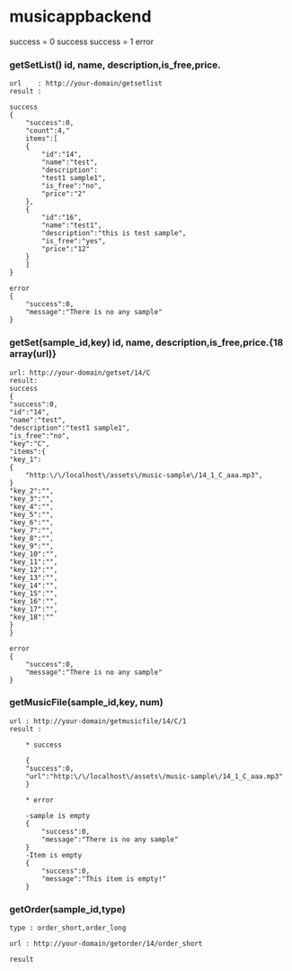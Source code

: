 # musicappbackend

success =  0 success
success = 1 error

### getSetList()      id, name, description,is_free,price.

    url    : http://your-domain/getsetlist
    result :
 
    success
    {
        "success":0,
        "count":4,"
        items":[
        {
            "id":"14",
            "name":"test",
            "description":
            "test1 sample1",
            "is_free":"no",
            "price":"2"
        },
        {
            "id":"16",
            "name":"test1",
            "description":"this is test sample",
            "is_free":"yes",
            "price":"12"
        }
        ]
    } 

    error
    {
        "success":0,
        "message":"There is no any sample"
    }

### getSet(sample_id,key) id, name, description,is_free,price.{18 array(url)}

    url: http://your-domain/getset/14/C
    result:
    success
    {
    "success":0,
    "id":"14",
    "name":"test",
    "description":"test1 sample1",
    "is_free":"no",
    "key":"C",
    "items":{
    "key_1":
    {
        "http:\/\/localhost\/assets\/music-sample\/14_1_C_aaa.mp3",
    }
    "key_2":"",
    "key_3":"",
    "key_4":"",
    "key_5":"",
    "key_6":"",
    "key_7":"",
    "key_8":"",
    "key_9":"",
    "key_10":"",
    "key_11":"",
    "key_12":"",
    "key_13":"",
    "key_14":"",
    "key_15":"",
    "key_16":"",
    "key_17":"",
    "key_18":""
    }
    }

    error
    {
        "success":0,
        "message":"There is no any sample"
    }

### getMusicFile(sample_id,key, num) 

    url : http://your-domain/getmusicfile/14/C/1
    result : 
    
        * success

        {
        "success":0,
        "url":"http:\/\/localhost\/assets\/music-sample\/14_1_C_aaa.mp3"
        }

        * error

        -sample is empty
        {
            "success":0,
            "message":"There is no any sample"
        }
        -Item is empty
        {
            "success":0,
            "message":"This item is empty!"
        }



### getOrder(sample_id,type)

    type : order_short,order_long

    url : http://your-domain/getorder/14/order_short

    result